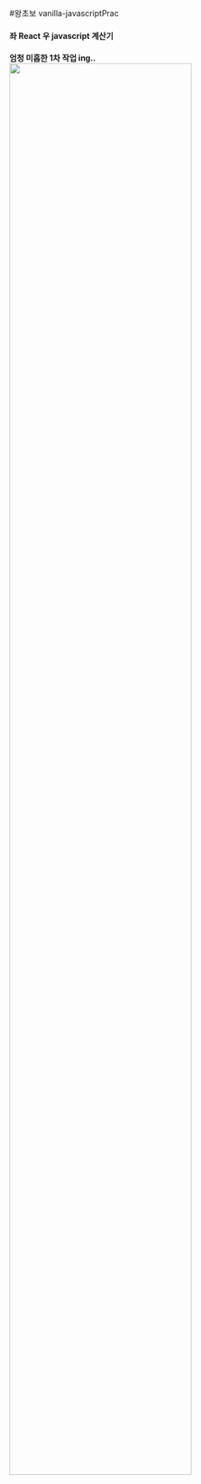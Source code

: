 #왕초보 vanilla-javascriptPrac
<h4>좌 React 우 javascript 계산기<h4>
<div>엄청 미흡한 1차 작업 ing..</div>


<img width="80%" src="https://github.com/ChoiTobin/vanilla-javascriptPrac/assets/87680494/6dd0f1bc-aea3-41b8-9f67-8be8a4d35a56"/>
